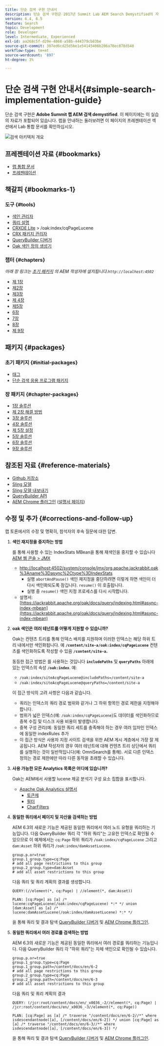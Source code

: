 ```yaml
---
title: 단순 검색 구현 안내서
description: 단순 검색 구현은 2017년 Summit Lab AEM Search Demystified의 자료입니다. 이 페이지에는 이 실습의 자료가 포함되어 있습니다. 랩을 안내하는 둘러보려면 이 페이지의 프레젠테이션 섹션에서 Lab 통합 문서를 확인하십시오.
version: 6.4, 6.5
feature: Search
topic: Development
role: Developer
level: Intermediate, Experienced
exl-id: aa268c5f-d29e-4868-a58b-444379cb83be
source-git-commit: 307ed6cd25d5be1e54145406b206a78ec878d548
workflow-type: tm+mt
source-wordcount: '897'
ht-degree: 3%

---
```


# 단순 검색 구현 안내서{#simple-search-implementation-guide}

단순 검색 구현은 **Adobe Summit 랩 AEM 검색 demystified**. 이 페이지에는 이 실습의 자료가 포함되어 있습니다. 랩을 안내하는 둘러보려면 이 페이지의 프레젠테이션 섹션에서 Lab 통합 문서를 확인하십시오.

![검색 아키텍처 개요](assets/l4080/simple-search-application.png)

## 프레젠테이션 자료 {#bookmarks}

* [랩 통합 문서](assets/l4080/l4080-lab-workbook.pdf)
* [프레젠테이션](assets/l4080/l4080-presentation.pdf)

## 책갈피 {#bookmarks-1}

### 도구 {#tools}

* [색인 관리자](http://localhost:4502/libs/granite/operations/content/diagnosis/tool.html/granite_oakindexmanager)
* [쿼리 설명](http://localhost:4502/libs/granite/operations/content/diagnosis/tool.html/granite_queryperformance)
* [CRXDE Lite](http://localhost:4502/crx/de/index.jsp#/oak%3Aindex/cqPageLucene) > /oak:index/cqPageLucene
* [CRX 패키지 관리자](http://localhost:4502/crx/packmgr/index.jsp)
* [QueryBuilder 디버거](http://localhost:4502/libs/cq/search/content/querydebug.html?)
* [Oak 색인 정의 생성기](https://oakutils.appspot.com/generate/index)

### 챕터 {#chapters}

*아래 장 링크는 [초기 패키지](#initialpackages) 의 AEM 작성자에 설치됩니다.`http://localhost:4502`*

* [제 1장](http://localhost:4502/editor.html/content/summit/l4080/chapter-1.html)
* [제2장](http://localhost:4502/editor.html/content/summit/l4080/chapter-2.html)
* [제3장](http://localhost:4502/editor.html/content/summit/l4080/chapter-3.html)
* [제 4장](http://localhost:4502/editor.html/content/summit/l4080/chapter-4.html)
* [제5장](http://localhost:4502/editor.html/content/summit/l4080/chapter-5.html)
* [6장](http://localhost:4502/editor.html/content/summit/l4080/chapter-6.html)
* [7장](http://localhost:4502/editor.html/content/summit/l4080/chapter-7.html)
* [8장](http://localhost:4502/editor.html/content/summit/l4080/chapter-8.html)
* [제 9장](http://localhost:4502/editor.html/content/summit/l4080/chapter-9.html)

## 패키지 {#packages}

### 초기 패키지 {#initial-packages}

* [태그](assets/l4080/summit-tags.zip)
* [단순 검색 응용 프로그램 패키지](assets/l4080/simple.ui.apps-0.0.1-snapshot.zip)

### 장 패키지 {#chapter-packages}

* [1장 솔루션](assets/l4080/l4080-chapter1.zip)
* [제 2장 해결 방법](assets/l4080/l4080-chapter2.zip)
* [3장 솔루션](assets/l4080/l4080-chapter3.zip)
* [4장 솔루션](assets/l4080/l4080-chapter4.zip)
* [제 5장 설정](assets/l4080/l4080-chapter5-setup.zip)
* [5장 솔루션](assets/l4080/l4080-chapter5-solution.zip)
* [6장 솔루션](assets/l4080/l4080-chapter6.zip)
* [9장 솔루션](assets/l4080/l4080-chapter9.zip)

## 참조된 자료 {#reference-materials}

* [Github 저장소](https://github.com/Adobe-Marketing-Cloud/aem-guides/tree/master/simple-search-guide)
* [Sling 모델](https://sling.apache.org/documentation/bundles/models.html)
* [Sling 모델 내보내기](https://sling.apache.org/documentation/bundles/models.html#exporter-framework-since-130)
* [QueryBuilder API](https://experienceleague.adobe.com/docs/)
* [AEM Chrome 플러그인](https://chrome.google.com/webstore/detail/aem-chrome-plug-in/ejdcnikffjleeffpigekhccpepplaode) ([설명서 페이지](https://adobe-consulting-services.github.io/acs-aem-tools/aem-chrome-plugin/))

## 수정 및 추가 {#corrections-and-follow-up}

랩 토론에서의 수정 및 명확히, 참석자의 후속 질문에 대한 답변.

1. **색인 재지정을 중지하는 방법**

   를 통해 사용할 수 있는 IndexStats MBean을 통해 재색인을 중지할 수 있습니다 [AEM 웹 콘솔 > JMX](http://localhost:4502/system/console/jmx)

   * [http://localhost:4502/system/console/jmx/org.apache.jackrabbit.oak%3Aname%3Dasync%2Ctype%3DIndexStats](http://localhost:4502/system/console/jmx/org.apache.jackrabbit.oak%3Aname%3Dasync%2Ctype%3DIndexStats)
      * 실행 `abortAndPause()` 색인 재지정을 중단하려면 이렇게 하면 색인이 더 다시 색인화되도록 잠깁니다. `resume()` 이 호출됩니다.
      * 실행 중 `resume()` 색인 지정 프로세스를 다시 시작합니다.
   * 설명서: [https://jackrabbit.apache.org/oak/docs/query/indexing.html#async-index-mbean](https://jackrabbit.apache.org/oak/docs/query/indexing.html#async-index-mbean)

2. **oak 색인은 여러 테넌트를 어떻게 지원할 수 있습니까?**

   Oak는 컨텐츠 트리를 통해 인덱스 배치를 지원하며 이러한 인덱스는 해당 하위 트리 내에서만 색인화됩니다. 예 **`/content/site-a/oak:index/cqPageLucene`** 컨텐츠를 색인화하도록 작성할 수 있음 **`/content/site-a`.**

   동등한 접근 방법은 를 사용하는 것입니다 **`includePaths`** 및 **`queryPaths`** 아래에 있는 인덱스의 속성 **`/oak:index`**. 예:

   * `/oak:index/siteAcqPageLucene@includePaths=/content/site-a`
   * `/oak:index/siteAcqPageLucene@queryPaths=/content/site-a`

   이 접근 방식의 고려 사항은 다음과 같습니다.

   * 쿼리는 인덱스의 쿼리 경로 범위와 같거나 그 하위 항목인 경로 제한을 지정해야 합니다.
   * 범위가 넓은 인덱스(예: `/oak:index/cqPageLucene`)도 데이터를 색인화하므로 중복 수집 및 디스크 사용 비용이 발생합니다.
   * 중복 구성 관리(예: 동일한 쿼리 세트를 충족해야 하는 경우 여러 임차인 인덱스에 동일한 indexRules 추가
   * 이 접근 방식은 사용자 지정 사이트 검색을 위한 AEM 게시 계층에서 가장 잘 제공됩니다. AEM 작성자의 경우 여러 테넌트에 대해 컨텐츠 트리 상단에서 쿼리를 실행하는 것이 일반적입니다(예: OmniSearch를 통해). 서로 다른 인덱스 정의는 경로 제한에만 따라 다른 동작을 초래할 수 있습니다.


3. **사용 가능한 모든 Analytics 목록은 어디에 있습니까?**

   Oak는 AEM에서 사용할 lucene 제공 분석기 구성 요소 집합을 표시합니다.

   * [Apache Oak Analytics 설명서](https://jackrabbit.apache.org/oak/docs/query/lucene.html#analyzers)
      * [토큰제](https://cwiki.apache.org/confluence/display/solr/Tokenizers)
      * [필터](https://cwiki.apache.org/confluence/display/solr/Filter+Descriptions)
      * [CharFilters](https://cwiki.apache.org/confluence/display/solr/CharFilterFactories)

4. **동일한 쿼리에서 페이지 및 자산을 검색하는 방법**

   AEM 6.3의 새로운 기능은 제공된 동일한 쿼리에서 여러 노드 유형을 쿼리하는 기능입니다. 다음 QueryBuilder 쿼리 각 &quot;하위 쿼리&quot;는 고유한 인덱스로 확인될 수 있으므로 이 예제에서는 `cq:Page` 하위 쿼리가 `/oak:index/cqPageLucene` 그리고 `dam:Asset` 하위 쿼리가 `/oak:index/damAssetLucene`.

   ```plain
   group.p.or=true
   group.1_group.type=cq:Page
   # add all page restrictions to this group
   group.2_group.type=dam:Asset
   # add all asset restrictions to this group
   ```

   다음 쿼리 및 쿼리 계획의 결과를 생성합니다.

   ```plain
   QUERY:(//element(*, cq:Page) | //element(*, dam:Asset))
   
   PLAN: [cq:Page] as [a] /* lucene:cqPageLucene(/oak:index/cqPageLucene) *:* */ union [dam:Asset] as [a] /* lucene:damAssetLucene(/oak:index/damAssetLucene) *:* */
   ```

   을 통해 쿼리 및 결과 탐색 [QueryBuilder 디버거](http://localhost:4502/libs/cq/search/content/querydebug.html?_charset_=UTF-8&amp;query=group.p.or%3Dtrue%0D%0Agroup.1_group.type%3Dcq%3APage%0D%0A%23+add+all+page+restrictions+to+this+group%0D%0Agroup.2_group.type%3Ddam%3AAsset%0D%0A%23+add+all+asset+restrictions+to+this+group) 및 [AEM Chrome 플러그인](https://chrome.google.com/webstore/detail/aem-chrome-plug-in/ejdcnikffjleeffpigekhccpepplaode?hl=en-US).

5. **동일한 쿼리에서 여러 경로를 검색하는 방법**

   AEM 6.3의 새로운 기능은 제공된 동일한 쿼리에서 여러 경로를 쿼리하는 기능입니다. 다음 QueryBuilder 쿼리 각 &quot;하위 쿼리&quot;는 자체 색인으로 확인될 수 있습니다.

   ```plain
   group.p.or=true
   group.1_group.type=cq:Page
   group.1_group.path=/content/docs/en/6-2
   # add all page restrictions to this group
   group.2_group.type=cq:Page
   group.2_group.path=/content/docs/en/6-3
   # add all asset restrictions to this group
   ```

   다음 쿼리 및 쿼리 계획의 결과

   ```plain
   QUERY: (/jcr:root/content/docs/en/_x0036_-2//element(*, cq:Page) | /jcr:root/content/docs/en/_x0036_-3//element(*, cq:Page))
   
   PLAN: [cq:Page] as [a] /* traverse "/content/docs/en/6-2//*" where isdescendantnode([a], [/content/docs/en/6-2]) */ union [cq:Page] as [a] /* traverse "/content/docs/en/6-3//*" where isdescendantnode([a], [/content/docs/en/6-3]) */
   ```

   을 통해 쿼리 및 결과 탐색 [QueryBuilder 디버거](http://localhost:4502/libs/cq/search/content/querydebug.html?_charset_=UTF-8&amp;query=group.p.or%3Dtrue%0D%0Agroup.1_group.type%3Dcq%3APage%0D%0Agroup.1_group.path%3D%2Fcontent%2Fdocs%2Fen%2F6-2%0D%0A%23+add+all+page+restrictions+to+this+group%0D%0Agroup.2_group.type%3Dcq%3APage%0D%0Agroup.2_group.path%3D%2Fcontent%2Fdocs%2Fen%2F6-3%0D%0A%23+add+all+asset+restrictions+to+this+group) 및 [AEM Chrome 플러그인](https://chrome.google.com/webstore/detail/aem-chrome-plug-in/ejdcnikffjleeffpigekhccpepplaode?hl=en-US).
